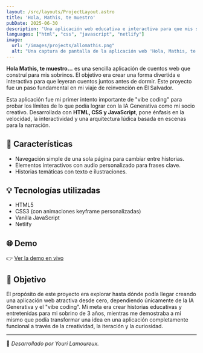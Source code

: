 ```yaml
---
layout: /src/layouts/ProjectLayout.astro
title: 'Hola, Mathis, te muestro'
pubDate: 2025-06-30
description: 'Una aplicación web educativa e interactiva para que mis sobrinos lean cuentos para dormir.'
languages: ["html", "css", "javascript", "netlify"]
image:
  url: "/images/projects/allomathis.png"
  alt: "Una captura de pantalla de la aplicación web 'Hola, Mathis, te muestro' que muestra una página."
--- 
```


**Hola Mathis, te muestro...** es una sencilla aplicación de cuentos web que construí para mis sobrinos. El objetivo era crear una forma divertida e interactiva para que leyeran cuentos juntos antes de dormir. Este proyecto fue un paso fundamental en mi viaje de reinvención en El Salvador.

Esta aplicación fue mi primer intento importante de "vibe coding" para probar los límites de lo que podía lograr con la IA Generativa como mi socio creativo. Desarrollada con **HTML, CSS y JavaScript**, pone énfasis en la velocidad, la interactividad y una arquitectura lúdica basada en escenas para la narración.

## 🧩 Características
* Navegación simple de una sola página para cambiar entre historias.
* Elementos interactivos con audio personalizado para frases clave.
* Historias temáticas con texto e ilustraciones.

## 💡 Tecnologías utilizadas

- HTML5
- CSS3 (con animaciones keyframe personalizadas)
- Vanilla JavaScript
- Netlify

## 🌐 Demo

👉 [Ver la demo en vivo](https://allomathis-jetemontre.netlify.app/) 

## 🎯 Objetivo

El propósito de este proyecto era explorar hasta dónde podía llegar creando una aplicación web atractiva desde cero, dependiendo únicamente de la IA Generativa y el "vibe coding". Mi meta era crear historias educativas y entretenidas para mi sobrino de 3 años, mientras me demostraba a mí mismo que podía transformar una idea en una aplicación completamente funcional a través de la creatividad, la iteración y la curiosidad.

---
🚀 *Desarrollado por Youri Lamoureux.*